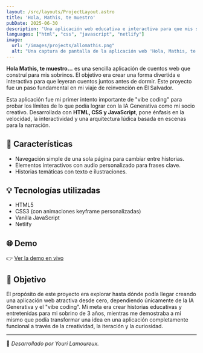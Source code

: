 ```yaml
---
layout: /src/layouts/ProjectLayout.astro
title: 'Hola, Mathis, te muestro'
pubDate: 2025-06-30
description: 'Una aplicación web educativa e interactiva para que mis sobrinos lean cuentos para dormir.'
languages: ["html", "css", "javascript", "netlify"]
image:
  url: "/images/projects/allomathis.png"
  alt: "Una captura de pantalla de la aplicación web 'Hola, Mathis, te muestro' que muestra una página."
--- 
```


**Hola Mathis, te muestro...** es una sencilla aplicación de cuentos web que construí para mis sobrinos. El objetivo era crear una forma divertida e interactiva para que leyeran cuentos juntos antes de dormir. Este proyecto fue un paso fundamental en mi viaje de reinvención en El Salvador.

Esta aplicación fue mi primer intento importante de "vibe coding" para probar los límites de lo que podía lograr con la IA Generativa como mi socio creativo. Desarrollada con **HTML, CSS y JavaScript**, pone énfasis en la velocidad, la interactividad y una arquitectura lúdica basada en escenas para la narración.

## 🧩 Características
* Navegación simple de una sola página para cambiar entre historias.
* Elementos interactivos con audio personalizado para frases clave.
* Historias temáticas con texto e ilustraciones.

## 💡 Tecnologías utilizadas

- HTML5
- CSS3 (con animaciones keyframe personalizadas)
- Vanilla JavaScript
- Netlify

## 🌐 Demo

👉 [Ver la demo en vivo](https://allomathis-jetemontre.netlify.app/) 

## 🎯 Objetivo

El propósito de este proyecto era explorar hasta dónde podía llegar creando una aplicación web atractiva desde cero, dependiendo únicamente de la IA Generativa y el "vibe coding". Mi meta era crear historias educativas y entretenidas para mi sobrino de 3 años, mientras me demostraba a mí mismo que podía transformar una idea en una aplicación completamente funcional a través de la creatividad, la iteración y la curiosidad.

---
🚀 *Desarrollado por Youri Lamoureux.*